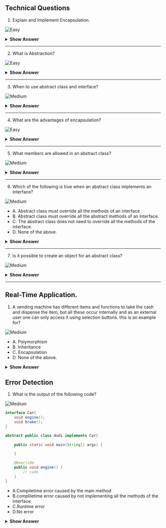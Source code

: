 ## Technical Questions

1. Explain and Implement Encapsulation.

![Easy](https://github.com/revaturelabs/interviewquestions/blob/dev/ComplexityTags/simple%20(2).svg)

<details>

<summary><b>Show Answer</b> </summary>
    
> Encapsulation is creating a class with related fields and methods and hiding the fields and methods from the rest of the world, this can be achieved by creating fields and methods and private and accessing the fields and methods using objects.
  
  ``` java
  
  import java.util.Random;

public class ATM {
    
    static double balance = 10000;
    
    double debitAmmount(double ammount) {
        balance-=ammount;
        return balance;
    }
    
    private String generateOTP( ) {
        Random rnd = new Random();
        int number = rnd.nextInt(999999);
        return String.format("%06d", number);   
    }
    
    double creditAmmount( double ammount) {
        
        balance+=ammount;
        return balance;
    }
    double displayBalance()
    {
        return balance;
    }
    public static void main(String[] args) {
        ATM a = new ATM();
        System.out.println("Ammount credited and Final balance: "+ a.creditAmmount(1000));
        System.out.println("Ammount debited and Final balance:" + a.debitAmmount(100));
        System.out.println("Account Balance: "+ a.displayBalance());
        System.out.println(a.generateOTP());
        
    }

}
  
  
  ```
  
  > In the above code, the class ATM contains fields and methods, and they are encapsulated into the class, all the fields and methods can be accessed by an object 'a'.
    
  </details>
   </details>
   
 ---
   
2. What is Abstraction?

![Easy](https://github.com/revaturelabs/interviewquestions/blob/dev/ComplexityTags/simple%20(2).svg)

<details> <summary><b>Show Answer</b></summary>
    
> Data abstraction is the process of hiding certain details and showing only essential information to the user.
> In java Abstraction can be achieved in two ways   
> 1. By creating an abstract class with abstract methods. (0 to 100%)
> 2. By creating an interface with abstract methods.(100%)
> The abstract keyword is a non-access modifier, used for classes and methods.
> Abstraction lets you focus on what the object does instead of how it does it.



</details>

---

3. When to use abstract class and interface?

![Medium](https://github.com/revaturelabs/interviewquestions/blob/dev/ComplexityTags/Medium%20(2).svg)

<details><summary><b>Show Answer</b></summary>
    
<b>Abstract Class: </b>

> 1. When classes are closely related and share the implementation an abstract class can be used. 
> 2. To create unrelated classes with the same methods and fields but with access modifiers other than public, i.e. private and protected.
> 3. to declare non-static and non-final methods, which can be altered by creating methods and using an object of the class.
    
<b>Interface: </b>

> 1. When classes are not related, they have the same methods but different implementations an interface is used.
> 2. when behaviour is specified but the implementation of the behaviour can be altered.
> 3. To implement Multiple Inheritance of value.

</details>

---

4. What are the advantages of encapsulation?

![Easy](https://github.com/revaturelabs/interviewquestions/blob/dev/ComplexityTags/simple%20(2).svg)

<details> <summary><b>Show Answer</b></summary>
    
| **#** | ** Abstract Class**                                                                          | ** Interface**                                                                     |
| ----- | -------------------------------------------------------------------------------------------- | ---------------------------------------------------------------------------------- |
| 1     |  An abstract class can extend only one class or one abstract class at a time                 |  An interface can extend any number of interfaces at a time                        |
| 2     |   An abstract class can extend another concrete (regular) class or abstract class            |  An interface can only extend another interface                                    |
| 3     |  An abstract class can have both abstract and concrete methods                               |  An interface can have only abstract methods                                       |
| 4     |  In abstract class keyword “abstract” is mandatory to declare a method as an abstract        |  In an interface keyword “abstract” is optional to declare a method as an abstract |
| 5     |  An abstract class can have protected and public abstract methods                            |  An interface can have only have public abstract methods                           |
| 6     |  An abstract class can have static, final or static final variable with any access specifier |  interface can only have public static final (constant) variable                   |

</details>

---

5. What members are allowed in an abstract class?

![Medium](https://github.com/revaturelabs/interviewquestions/blob/dev/ComplexityTags/Medium%20(2).svg)

<details> <summary><b>Show Answer</b></summary>
    
> 1. fields
> 2. Abstract Method
> 3. Non-Abstract Method.
> 4. Constructor 
> 5. main() method.

</details>

---

6. Which of the following is true when an abstract class implements an Interface?

![Medium](https://github.com/revaturelabs/interviewquestions/blob/dev/ComplexityTags/Medium%20(2).svg)

- A. Abstract class must override all the methods of an interface
- B. Abstract class must override all the abstract methods of an Interface.
- C. The abstract class does not need to override all the methods of the interface.
- D. None of the above.

<details> <summary><b>Show Answer</b></summary>
C
<details><summary><b>Explanation</b></summary>

> normally when a class doesn't implement all the abstract methods of an interface it leads to a compilation error, this can be avoided by declaring the class abstract because an abstract method can have unimplemented methods. 
    
</details>

</details>

---

7. Is it possible to create an object for an abstract class?

![Medium](https://github.com/revaturelabs/interviewquestions/blob/dev/ComplexityTags/Medium%20(2).svg)

<details> <summary><b>Show Answer</b></summary>
    
> No, the abstract class can not be initialized as it contains incomplete methods( abstract methods or methods with no implementation).
> One way to create an object for an abstract class is using an Anonymous inner class.

</details>

---




## Real-Time Application.

1. A vending machine has different items and functions to take the cash and dispense the item, but all these occur internally and as an external user one can only access it using selection buttons. this is an example for?

![Medium](https://github.com/revaturelabs/interviewquestions/blob/dev/ComplexityTags/Medium%20(2).svg)

- A. Polymorphism
- B. Inheritance
- C. Encapsulation
- D. None of the above.

<details><summary><b>Show Answer</b></summary>

C
    
<details><summary><b>Explanation</b></summary>

> We can consider vending machine as class with dispensable items as fields and dispense operation as methods combined as a single unit.
    
</details>


</details>

## Error Detection

1. What is the output of the following code?

![Medium](https://github.com/revaturelabs/interviewquestions/blob/dev/ComplexityTags/Medium%20(2).svg)

``` java
interface Car{
    void engine();
    void brake();
}

abstract public class Audi implements Car{
    
    public static void main(String[] args) {
        
    }

    @Override
    public void engine() {
        // code 
    }
}

```

- A.Compiletime error caused by the main method
- B.compliletime error caused by not implementing all the methods of the interface
- C.Runtime error
- D.No error

<details> <summary><b>Show Answer</b></summary>
    
> D

<details><summary><b>Explanation</b></summary>


> it is not mandatory for an abstract class to implement all the methods of an interface.
    
</details>



</details>






